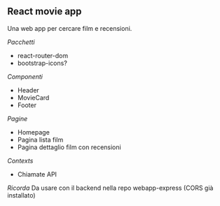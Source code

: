 ## React movie app
Una web app per cercare film e recensioni.

*Pacchetti*
- react-router-dom
- bootstrap-icons?

*Componenti*
- Header
- MovieCard
- Footer

*Pagine*
- Homepage
- Pagina lista film
- Pagina dettaglio film con recensioni

*Contexts*
- Chiamate API

*Ricorda*
Da usare con il backend nella repo webapp-express (CORS già installato)
